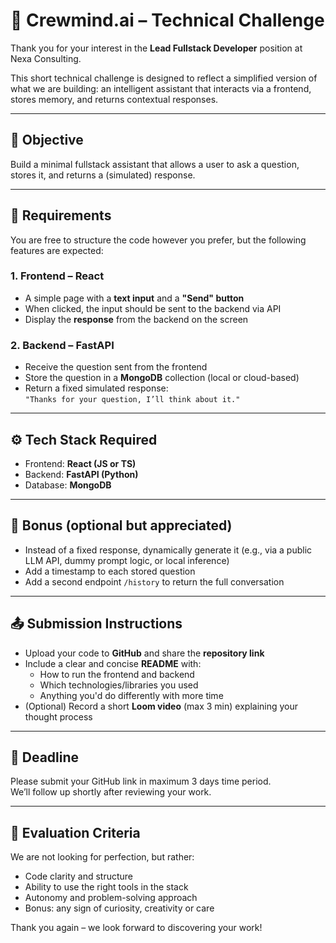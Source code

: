 
# 🧪 Crewmind.ai – Technical Challenge

Thank you for your interest in the **Lead Fullstack Developer** position at Nexa Consulting.

This short technical challenge is designed to reflect a simplified version of what we are building: an intelligent assistant that interacts via a frontend, stores memory, and returns contextual responses.

---

## 📌 Objective

Build a minimal fullstack assistant that allows a user to ask a question, stores it, and returns a (simulated) response.

---

## 🧱 Requirements

You are free to structure the code however you prefer, but the following features are expected:

### 1. Frontend – React
- A simple page with a **text input** and a **"Send" button**
- When clicked, the input should be sent to the backend via API
- Display the **response** from the backend on the screen

### 2. Backend – FastAPI
- Receive the question sent from the frontend
- Store the question in a **MongoDB** collection (local or cloud-based)
- Return a fixed simulated response:  
  `"Thanks for your question, I’ll think about it."`

---

## ⚙️ Tech Stack Required

- Frontend: **React (JS or TS)**
- Backend: **FastAPI (Python)**
- Database: **MongoDB**

---

## 🧠 Bonus (optional but appreciated)
- Instead of a fixed response, dynamically generate it (e.g., via a public LLM API, dummy prompt logic, or local inference)
- Add a timestamp to each stored question
- Add a second endpoint `/history` to return the full conversation

---

## 📤 Submission Instructions

- Upload your code to **GitHub** and share the **repository link**
- Include a clear and concise **README** with:
  - How to run the frontend and backend
  - Which technologies/libraries you used
  - Anything you'd do differently with more time
- (Optional) Record a short **Loom video** (max 3 min) explaining your thought process

---

## 📅 Deadline

Please submit your GitHub link in maximum 3 days time period.  
We’ll follow up shortly after reviewing your work.

---

## 🧭 Evaluation Criteria

We are not looking for perfection, but rather:
- Code clarity and structure
- Ability to use the right tools in the stack
- Autonomy and problem-solving approach
- Bonus: any sign of curiosity, creativity or care

Thank you again – we look forward to discovering your work!


